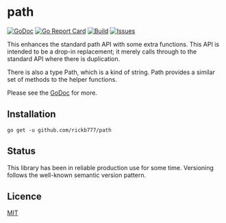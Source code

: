 # path

[![GoDoc](https://img.shields.io/badge/api-Godoc-blue.svg)](https://pkg.go.dev/github.com/rickb777/path)
[![Go Report Card](https://goreportcard.com/badge/github.com/rickb777/path)](https://goreportcard.com/report/github.com/rickb777/path)
[![Build](https://github.com/rickb777/path/actions/workflows/go.yml/badge.svg)](https://github.com/rickb777/path/actions)
[![Issues](https://img.shields.io/github/issues/rickb777/path.svg)](https://github.com/rickb777/path/issues)

This enhances the standard path API with some extra functions. This API is intended to be a drop-in replacement;
it merely calls through to the standard API where there is duplication.

There is also a type Path, which is a kind of string. Path provides a similar set of methods to the helper functions.

Please see the [GoDoc](https://godoc.org/github.com/rickb777/path) for more.

## Installation

    go get -u github.com/rickb777/path

## Status

This library has been in reliable production use for some time. Versioning follows the well-known semantic version pattern.

## Licence

[MIT](LICENSE)
